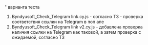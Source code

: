 " варианта теста
1) Byndyusoft_Check_Telegram link.cy.js - согласно ТЗ - проверка соответствия ссылки на Telegram в поп апе
2) Byndyusoft_Check_Telegram link v2.cy.js - добавлена проверка наличия ссылки на Telegram как таковой, а затем проверка с ожидаемой, согласно ТЗ
